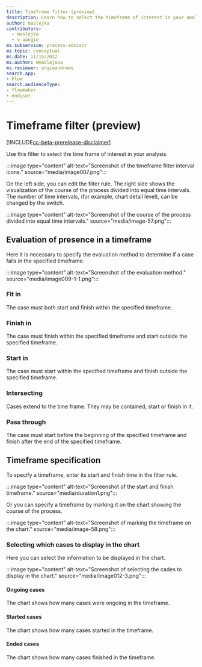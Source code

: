 ```yaml
---
title: Timeframe filter (preview)
description: Learn how to select the timeframe of interest in your analysis in the Minit desktop application in process advisor.
author: maslejka
contributors:
  - maslejka
  - v-aangie
ms.subservice: process-advisor
ms.topic: conceptual
ms.date: 11/15/2022
ms.author: mmaslejova
ms.reviewer: angieandrews
search.app:
- Flow
search.audienceType:
- flowmaker
- enduser
---
```


# Timeframe filter (preview)

[!INCLUDE[cc-beta-prerelease-disclaimer](../includes/cc-beta-prerelease-disclaimer.md)]

Use this filter to select the time frame of interest in your analysis. 

:::image type="content" alt-text="Screenshot of the timeframe filter interval icons." source="media/image007.png":::

On the left side, you can edit the filter rule. The right side shows the visualization of the course of the process divided into equal time intervals. The number of time intervals, (for example, chart detail level), can be changed by the switch.

:::image type="content" alt-text="Screenshot of the course of the process divided into equal time intervals." source="media/image-57.png":::

## Evaluation of presence in a timeframe

Here it is necessary to specify the evaluation method to determine if a case falls in the specified timeframe.

:::image type="content" alt-text="Screenshot of the evaluation method." source="media/image009-1-1.png":::

### Fit in

The case must both start and finish within the specified timeframe.

### Finish in

The case must finish within the specified timeframe and start outside the specified timeframe.

### Start in

The case must start within the specified timeframe and finish outside the specified timeframe.

### Intersecting

Cases extend to the time frame. They may be contained, start or finish in it.

### Pass through

The case must start before the beginning of the specified timeframe and finish after the end of the specified timeframe.

## Timeframe specification

To specify a timeframe, enter its start and finish time in the filter rule.

:::image type="content" alt-text="Screenshot of the start and finish timeframe." source="media/duration1.png":::

Or you can specify a timeframe by marking it on the chart showing the course of the process.

:::image type="content" alt-text="Screenshot of marking the timeframe on the chart." source="media/image-58.png":::

### Selecting which cases to display in the chart

Here you can select the information to be displayed in the chart.

:::image type="content" alt-text="Screenshot of selecting the cades to display in the chart." source="media/image012-3.png":::

#### Ongoing cases

The chart shows how many cases were ongoing in the timeframe.

#### Started cases

The chart shows how many cases started in the timeframe.

#### Ended cases

The chart shows how many cases finished in the timeframe.


